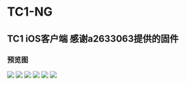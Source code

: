 # TC1-NG
## TC1 iOS客户端 感谢a2633063提供的固件

### 预览图
![](https://github.com/HuaZao/TC1-NG/blob/master/ScreenShot1.png)
![](https://github.com/HuaZao/TC1-NG/blob/master/ScreenShot2.png)
![](https://github.com/HuaZao/TC1-NG/blob/master/ScreenShot3.png)
![](https://github.com/HuaZao/TC1-NG/blob/master/ScreenShot4.png)
![](https://github.com/HuaZao/TC1-NG/blob/master/ScreenShot5.png)
![](https://github.com/HuaZao/TC1-NG/blob/master/ScreenShot6.png)
